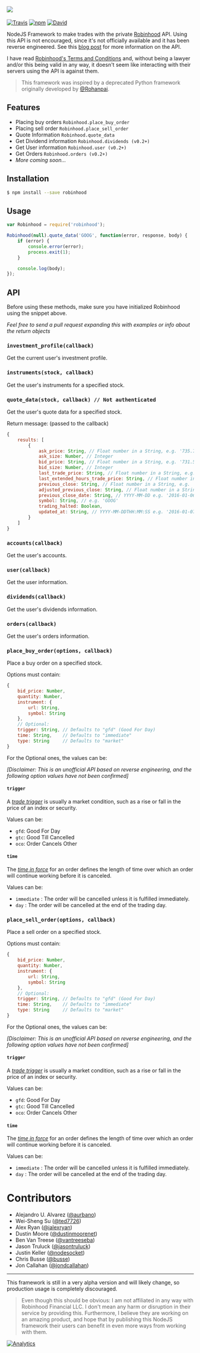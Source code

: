 <h1><img src="https://raw.githubusercontent.com/aurbano/robinhood-node/master/.github/robinhood-node.png"/></h1>

[![Travis](https://img.shields.io/travis/aurbano/robinhood-node.svg?style=flat-square)](https://travis-ci.org/aurbano/robinhood-node)
[![npm](https://img.shields.io/npm/v/robinhood.svg?style=flat-square)](https://www.npmjs.com/package/robinhood)
[![David](https://img.shields.io/david/aurbano/Robinhood-Node.svg?style=flat-square)](https://david-dm.org/aurbano/robinhood-node)

NodeJS Framework to make trades with the private [Robinhood](https://www.robinhood.com/) API. Using this API is not encouraged, since it's not officially available and it has been reverse engineered. See this [blog post](https://medium.com/@rohanpai25/reversing-robinhood-free-accessible-automated-stock-trading-f40fba1e7d8b) for more information on the API.

I have read [Robinhood's Terms and Conditions](https://brokerage-static.s3.amazonaws.com/assets/robinhood/legal/Robinhood%20Terms%20and%20Conditions.pdf) and, without being a lawyer and/or this being valid in any way, it doesn't seem like interacting with their servers using the API is against them.

> This framework was inspired by a deprecated Python framework originally developed by [@Rohanpai](https://github.com/rohanpai).

## Features

* Placing buy orders `Robinhood.place_buy_order`
* Placing sell order `Robinhood.place_sell_order`
* Quote Information `Robinhood.quote_data`
* Get Dividend information `Robinhood.dividends (v0.2+)`
* Get User information `Robinhood.user (v0.2+)`
* Get Orders `Robinhood.orders (v0.2+)`
* _More coming soon..._

## Installation

```bash
$ npm install --save robinhood
```

## Usage

```js
var Robinhood = require('robinhood');

Robinhood(null).quote_data('GOOG', function(error, response, body) {
    if (error) {
        console.error(error);
        process.exit(1);
    }

    console.log(body);
});
```

## API

Before using these methods, make sure you have initialized Robinhood using the snippet above.

*Feel free to send a pull request expanding this with examples or info about the return objects*

### `investment_profile(callback)`

Get the current user's investment profile.

### `instruments(stock, callback)`

Get the user's instruments for a specified stock.

### `quote_data(stock, callback) // Not authenticated`

Get the user's quote data for a specified stock.

Return message: (passed to the callback)

```js
{
    results: [
        {
            ask_price: String, // Float number in a String, e.g. '735.7800'
            ask_size: Number, // Integer
            bid_price: String, // Float number in a String, e.g. '731.5000'
            bid_size: Number, // Integer
            last_trade_price: String, // Float number in a String, e.g. '726.3900'
            last_extended_hours_trade_price: String, // Float number in a String, e.g. '735.7500'
            previous_close: String, // Float number in a String, e.g. '743.6200'
            adjusted_previous_close: String, // Float number in a String, e.g. '743.6200'
            previous_close_date: String, // YYYY-MM-DD e.g. '2016-01-06'
            symbol: String, // e.g. 'GOOG'
            trading_halted: Boolean, 
            updated_at: String, // YYYY-MM-DDTHH:MM:SS e.g. '2016-01-07T21:00:00Z'
        }
    ]
}
```

### `accounts(callback)`

Get the user's accounts.

### `user(callback)`

Get the user information.

### `dividends(callback)`

Get the user's dividends information.

### `orders(callback)`

Get the user's orders information.

### `place_buy_order(options, callback)`

Place a buy order on a specified stock.

Options must contain:

```js
{
    bid_price: Number,
    quantity: Number,
    instrument: {
        url: String,
        symbol: String
    },
    // Optional:
    trigger: String, // Defaults to "gfd" (Good For Day)
    time: String,    // Defaults to "immediate"
    type: String     // Defaults to "market"
}
```

For the Optional ones, the values can be:

*[Disclaimer: This is an unofficial API based on reverse engineering, and the following option values have not been confirmed]*

#### `trigger`

A *[trade trigger](http://www.investopedia.com/terms/t/trade-trigger.asp)* is usually a market condition, such as a rise or fall in the price of an index or security.

Values can be:

* `gfd`: Good For Day
* `gtc`: Good Till Cancelled
* `oco`: Order Cancels Other

#### `time`

The *[time in force](http://www.investopedia.com/terms/t/timeinforce.asp?layout=infini&v=3A)* for an order defines the length of time over which an order will continue working before it is canceled.

Values can be:

* `immediate` : The order will be cancelled unless it is fulfilled immediately.
* `day` : The order will be cancelled at the end of the trading day.

### `place_sell_order(options, callback)`

Place a sell order on a specified stock.

Options must contain:

```js
{
    bid_price: Number,
    quantity: Number,
    instrument: {
        url: String,
        symbol: String
    },
    // Optional:
    trigger: String, // Defaults to "gfd" (Good For Day)
    time: String,    // Defaults to "immediate"
    type: String     // Defaults to "market"
}
```

For the Optional ones, the values can be:

*[Disclaimer: This is an unofficial API based on reverse engineering, and the following option values have not been confirmed]*

#### `trigger`

A *[trade trigger](http://www.investopedia.com/terms/t/trade-trigger.asp)* is usually a market condition, such as a rise or fall in the price of an index or security.

Values can be:

* `gfd`: Good For Day
* `gtc`: Good Till Cancelled
* `oco`: Order Cancels Other

#### `time`

The *[time in force](http://www.investopedia.com/terms/t/timeinforce.asp?layout=infini&v=3A)* for an order defines the length of time over which an order will continue working before it is canceled.

Values can be:

* `immediate` : The order will be cancelled unless it is fulfilled immediately.
* `day` : The order will be cancelled at the end of the trading day.

# Contributors

* Alejandro U. Alvarez ([@aurbano](https://github.com/aurbano))
* Wei-Sheng Su ([@ted7726](https://github.com/ted7726))
* Alex Ryan ([@ialexryan](https://github.com/ialexryan))
* Dustin Moore ([@dustinmoorenet](https://github.com/dustinmoorenet))
* Ben Van Treese ([@vantreeseba](https://github.com/vantreeseba))
* Jason Truluck ([@jasontruluck](https://github.com/jasontruluck))
* Justin Keller ([@nodesocket](https://github.com/nodesocket))
* Chris Busse ([@busse](https://github.com/busse))
* Jon Callahan ([@jondcallahan](https://github.com/jondcallahan))

------------------
This framework is still in a very alpha version and will likely change, so production usage is completely discouraged.

>Even though this should be obvious: I am not affiliated in any way with Robinhood Financial LLC. I don't mean any harm or disruption in their service by providing this. Furthermore, I believe they are working on an amazing product, and hope that by publishing this NodeJS framework their users can benefit in even more ways from working with them.

[![Analytics](https://ga-beacon.appspot.com/UA-3181088-16/robinhood/readme)](https://github.com/aurbano)
